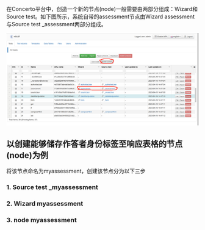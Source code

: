 在Concerto平台中，创造一个新的节点(node)一般需要由两部分组成：Wizard和Source test。如下图所示，系统自带的assessment节点由Wizard assessment与Source test _assessment两部分组成。  

![image](https://github.com/BunE204-2022/concerto/blob/main/%E5%88%9B%E9%80%A0%E6%96%B0%E8%8A%82%E7%82%B9/images/1.png)

## 以创建能够储存作答者身份标签至响应表格的节点(node)为例
将该节点命名为myassessment，创建该节点分为以下三步
### 1. Source test _myassessment


### 2. Wizard myassessment


### 3. node myassessment
